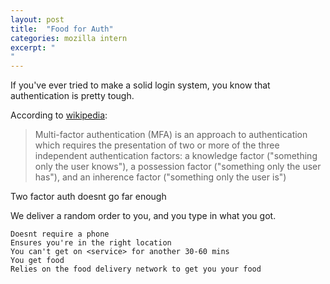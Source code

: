 ```yaml
---
layout: post
title:  "Food for Auth"
categories: mozilla intern
excerpt: "
"
---
```


If you've ever tried to make a solid login system, you know that authentication is pretty tough.

According to [wikipedia](https://en.wikipedia.org/wiki/Multi-factor_authentication):
> Multi-factor authentication (MFA) is an approach to authentication which requires the presentation of two or more of the three independent authentication factors: a knowledge factor ("something only the user knows"), a possession factor ("something only the user has"), and an inherence factor ("something only the user is")


Two factor auth doesnt go far enough

We deliver a random order to you, and you type in what you got.



	Doesnt require a phone
	Ensures you're in the right location
	You can't get on <service> for another 30-60 mins
	You get food
	Relies on the food delivery network to get you your food

	
